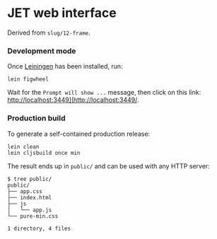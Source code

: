 # JET web interface

Derived from `slug/12-frame`.

### Development mode

Once [Leiningen](https://leiningen.org) has been installed, run:

```
lein figwheel
```

Wait for the `Prompt will show ...` message, then click on this link:
<http://localhost:3449](http://localhost:3449/>.

### Production build

To generate a self-contained production release:

```
lein clean
lein cljsbuild once min
```

The result ends up in `public/` and can be used with any HTTP server:

```
$ tree public/
public/
├── app.css
├── index.html
├── js
│   └── app.js
└── pure-min.css

1 directory, 4 files
```
